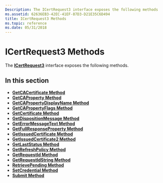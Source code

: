 ```yaml
---
Description: The ICertRequest3 interface exposes the following methods.
ms.assetid: 62636EB3-42EC-41EF-87D3-D21E35C6D494
title: ICertRequest3 Methods
ms.topic: reference
ms.date: 05/31/2018
---
```


# ICertRequest3 Methods

The [**ICertRequest3**](/windows/desktop/api/Certcli/nn-certcli-icertrequest3) interface exposes the following methods.

## In this section

-   [**GetCACertificate Method**](/windows/desktop/api/Certcli/nf-certcli-icertrequest-getcacertificate)
-   [**GetCAProperty Method**](/windows/desktop/api/Certcli/nf-certcli-icertrequest2-getcaproperty)
-   [**GetCAPropertyDisplayName Method**](/windows/desktop/api/Certcli/nf-certcli-icertrequest2-getcapropertydisplayname)
-   [**GetCAPropertyFlags Method**](/windows/desktop/api/Certcli/nf-certcli-icertrequest2-getcapropertyflags)
-   [**GetCertificate Method**](/windows/desktop/api/Certcli/nf-certcli-icertrequest-getcertificate)
-   [**GetDispositionMessage Method**](/windows/desktop/api/Certcli/nf-certcli-icertrequest-getdispositionmessage)
-   [**GetErrorMessageText Method**](/windows/desktop/api/Certcli/nf-certcli-icertrequest2-geterrormessagetext)
-   [**GetFullResponseProperty Method**](/windows/desktop/api/Certcli/nf-certcli-icertrequest2-getfullresponseproperty)
-   [**GetIssuedCertificate Method**](/windows/desktop/api/Certcli/nf-certcli-icertrequest2-getissuedcertificate)
-   [**GetIssuedCertificate2 Method**](/windows/desktop/api/Certcli/nf-certcli-icertrequest3-getissuedcertificate2)
-   [**GetLastStatus Method**](/windows/desktop/api/Certcli/nf-certcli-icertrequest-getlaststatus)
-   [**GetRefreshPolicy Method**](/windows/desktop/api/Certcli/nf-certcli-icertrequest3-getrefreshpolicy)
-   [**GetRequestId Method**](/windows/desktop/api/Certcli/nf-certcli-icertrequest-getrequestid)
-   [**GetRequestIdString Method**](/windows/desktop/api/Certcli/nf-certcli-icertrequest3-getrequestidstring)
-   [**RetrievePending Method**](/windows/desktop/api/Certcli/nf-certcli-icertrequest-retrievepending)
-   [**SetCredential Method**](/windows/desktop/api/Certcli/nf-certcli-icertrequest3-setcredential)
-   [**Submit Method**](/windows/desktop/api/Certcli/nf-certcli-icertrequest-submit)

 

 



